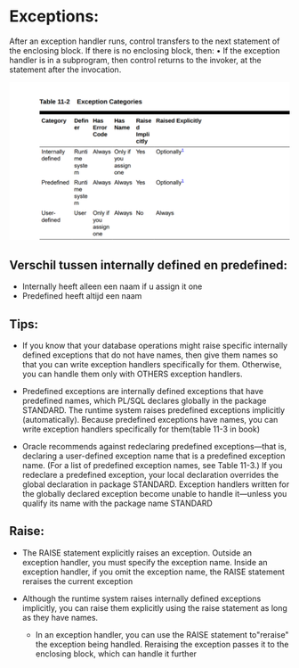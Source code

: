 # Exceptions:


After an exception handler runs, control transfers to the next statement of the
enclosing block. If there is no enclosing block, then:
• If the exception handler is in a subprogram, then control returns to the invoker, at
the statement after the invocation.


![exception_categories.png](..%2Fresources%2Fexception_categories.png)

## Verschil tussen internally defined en predefined:
- Internally heeft alleen een naam if u assign it one
- Predefined heeft altijd een naam

## Tips:
- If you know that your database operations might raise specific internally defined
exceptions that do not have names, then give them names so that you can write
exception handlers specifically for them. Otherwise, you can handle them only with
OTHERS exception handlers.


- Predefined exceptions are internally defined exceptions that have predefined names, which
PL/SQL declares globally in the package STANDARD. The runtime system raises predefined
exceptions implicitly (automatically). Because predefined exceptions have names, you can
write exception handlers specifically for them(table 11-3 in book)


- Oracle recommends against redeclaring predefined exceptions—that is, declaring a
user-defined exception name that is a predefined exception name. (For a list of
predefined exception names, see Table 11-3.)
If you redeclare a predefined exception, your local declaration overrides the global
declaration in package STANDARD. Exception handlers written for the globally declared
exception become unable to handle it—unless you qualify its name with the package
name STANDARD


## Raise:
- The RAISE statement explicitly raises an exception. Outside an exception handler, you
must specify the exception name. Inside an exception handler, if you omit the
exception name, the RAISE statement reraises the current exception

- Although the runtime system raises internally defined exceptions implicitly, you can
raise them explicitly using the raise statement as long as they have names. 

  - In an exception handler, you can use the RAISE statement to"reraise" the exception being
handled. Reraising the exception passes it to the enclosing block, which can handle it further
